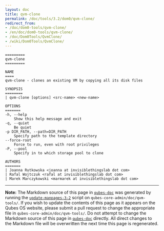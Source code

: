 ```yaml
---
layout: doc
title: qvm-clone
permalink: /doc/tools/3.2/dom0/qvm-clone/
redirect_from:
- /doc/dom0-tools/qvm-clone/
- /en/doc/dom0-tools/qvm-clone/
- /doc/Dom0Tools/QvmClone/
- /wiki/Dom0Tools/QvmClone/
---
```


```
=========
qvm-clone
=========

NAME
====
qvm-clone - clones an existing VM by copying all its disk files

SYNOPSIS
========
| qvm-clone [options] <src-name> <new-name>

OPTIONS
=======
-h, --help
    Show this help message and exit
-q, --quiet
    Be quiet           
-p DIR_PATH, --path=DIR_PATH
    Specify path to the template directory
--force-root
    Force to run, even with root privileges
-P, --pool
    Specify in to which storage pool to clone

AUTHORS
=======
| Joanna Rutkowska <joanna at invisiblethingslab dot com>
| Rafal Wojtczuk <rafal at invisiblethingslab dot com>
| Marek Marczykowski <marmarek at invisiblethingslab dot com>

```

-----

**Note:** The Markdown source of this page in [`qubes-doc`] was generated by running the [`update-manpages-3-2`] script on `qubes-core-admin/doc/qvm-tools/`.
If you wish to update the contents of this page as it appears on the Qubes OS website, please submit a pull request to change the appropriate file in `qubes-core-admin/doc/qvm-tools/`.
Do not attempt to change the Markdown source of this page in [`qubes-doc`] directly.
All direct changes to the Markdown file will be overwritten the next time this page is regenerated.

[`qubes-doc`]: https://github.com/QubesOS/qubes-doc/
[`update-manpages-3-2`]: https://github.com/QubesOS/qubesos.github.io/blob/master/_utils/update-manpages-3-2

